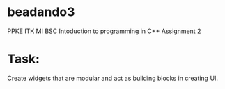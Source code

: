 # beadando3
PPKE ITK MI BSC Intoduction to programming in C++ Assignment 2

# Task:

Create widgets that are modular and act as building blocks in creating UI. 

